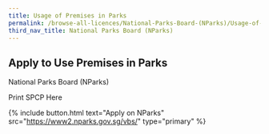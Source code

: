```yaml
---
title: Usage of Premises in Parks
permalink: /browse-all-licences/National-Parks-Board-(NParks)/Usage-of-Premises-in-Parks
third_nav_title: National Parks Board (NParks)
---
```


## Apply to Use Premises in Parks

National Parks Board (NParks)

Print SPCP Here

{% include button.html text="Apply on NParks" src="https://www2.nparks.gov.sg/vbs/" type="primary" %}
